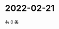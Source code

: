 # 2022-02-21

共 0 条

<!-- BEGIN WEIBO -->
<!-- 最后更新时间 Mon Feb 21 2022 19:10:06 GMT+0800 (China Standard Time) -->

<!-- END WEIBO -->
